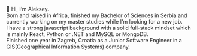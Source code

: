 👋 Hi, I’m Aleksey.  
Born and raised in Africa, finished my Bachelor of Sciences in Serbia and currently working on my master studies while I'm looking for a new job.  
I have a strong javascript background with a solid full-stack mindset which is mainly React, Python or .NET and MySQL or MongoDB.  
Finished one year in Zagreb, Croatia as a Junior Software Engineer in a GIS(Geographical Information Systems) company.

